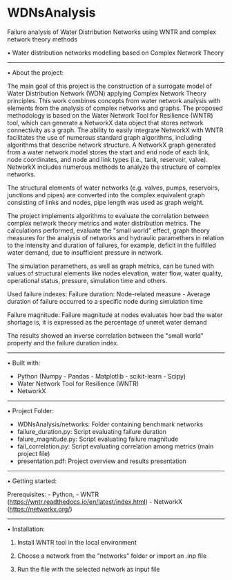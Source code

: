 # WDNsAnalysis
Failure analysis of Water Distribution Networks using WNTR and complex network theory methods

• Water distribution networks modelling based on Complex Network Theory

------------------------------------------------------------------------------------------------------

• About the project:

  The main goal of this project is the construction of a surrogate model of Water Distribution
  Network (WDN) applying Complex Network Theory principles. 
  This work combines concepts from water network analysis with elements from the analysis of complex networks and graphs.
  The proposed methodology is based on the Water Network Tool for Resilience (WNTR) tool, 
  which can generate a NetworkX data object that stores network connectivity as a graph. 
  The ability to easily integrate NetworkX with WNTR facilitates the use of numerous standard graph algorithms, 
  including algorithms that describe network structure.
  A NetworkX graph generated from a water network model stores the start and end node of each link, node coordinates, 
  and node and link types (i.e., tank, reservoir, valve). NetworkX includes numerous methods to analyze the structure of complex networks.

  The structural elements of water networks (e.g. valves, pumps, reservoirs, junctions and pipes) 
  are converted into the complex equivalent graph consisting of links and nodes, pipe length was used as graph weight.

  The project implements algorithms to evaluate the correlation between complex network theory metrics 
  and water distribution metrics.
  The calculations performed, evaluate the "small world" effect, graph theory measures for the 
  analysis of networks and hydraulic paramethers in relation to the intensity and duration of failures,
  for example, deficit in the fulfilled water demand, due to insufficient pressure in network. 

  The simulation paramethers, as well as graph metrics, can be tuned with values of structural elements like 
  nodes elevation, water flow, water quality, operational status, pressure, simulation time and others.

  Used failure indexes: 
  Failure duration: Node-related measure - Average duration of failure occurred to a specific node during simulation time

  Failure magnitude: Failure magnitude at nodes evaluates how bad the water shortage is, it is expressed
                     as the percentage of unmet water demand

  The results showed an inverse correlation between the "small world" property and the failure duration index. 

------------------------------------------------------------------------------------------------------

• Built with:

  - Python (Numpy - Pandas - Matplotlib - scikit-learn - Scipy)
  - Water Network Tool for Resilience (WNTR) 
  - NetworkX

------------------------------------------------------------------------------------------------------

• Project Folder:

  + WDNsAnalysis/networks: Folder containing benchmark networks
  + failure_duration.py: Script evaluating failure duration
  + falure_magnitude.py: Script evaluating failure magnitude
  + fail_correlation.py: Script evaluating correlation among metrics (main project file)
  + presentation.pdf: Project overview and results presentation

------------------------------------------------------------------------------------------------------

• Getting started:

   Prerequisites: 
     - Python,
     - WNTR (https://wntr.readthedocs.io/en/latest/index.html)
     - NetworkX (https://networkx.org/)

------------------------------------------------------------------------------------------------------

• Installation:

1) Install WNTR tool in the local environment 

2) Choose a network from the "networks" folder or import an .inp file

3) Run the file with the selected network as input file





